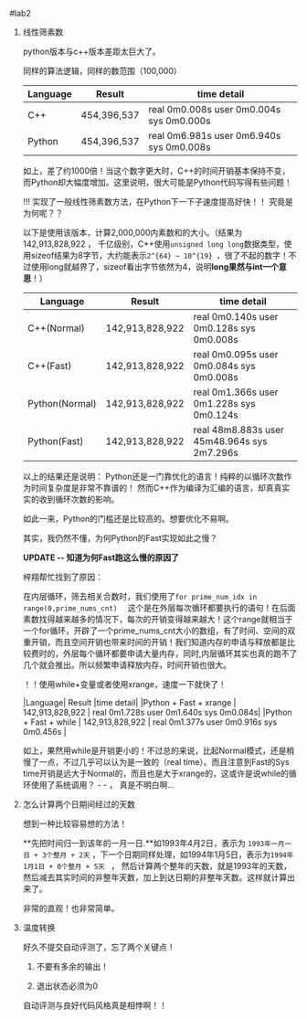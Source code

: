 #lab2

1. 线性筛素数

    python版本与c++版本差距太巨大了。

    同样的算法逻辑，同样的数范围（100,000）

    | Language | Result | time detail |
    |----------|--------|-------------|
    |C++       |454,396,537 | real    0m0.008s user    0m0.004s sys     0m0.000s |
    |Python    |454,396,537 | real    0m6.981s user    0m6.940s sys     0m0.008s |

    如上，差了约1000倍！当这个数字更大时，C++的时间开销基本保持不变，而Python却大幅度增加。这里说明，很大可能是Python代码写得有些问题！
    
    !!! 实现了一般线性筛素数方法，在Python下一下子速度提高好快！！ 究竟是为何呢？？

    以下是使用该版本，计算2,000,000内素数和的大小。（结果为142,913,828,922 ， 千亿级别，C++使用`unsigned long long`数据类型，使用sizeof结果为8字节，大约能表示`2^{64} ~ 10^{19} `，很了不起的数字！不过使用long就越界了，sizeof看出字节依然为4，说明**long果然与int一个意思**！）

    | Language | Result | time detail |
    |----------|--------|-------------|
    |C++(Normal)       |142,913,828,922| real    0m0.140s user    0m0.128s sys     0m0.008s |
    |C++(Fast)         |142,913,828,922| real    0m0.095s user    0m0.084s sys     0m0.008s |
    |Python(Normal)    |142,913,828,922| real    0m1.366s user    0m1.228s sys     0m0.124s |
    |Python(Fast)      |142,913,828,922| real    48m8.883s user   45m48.964s sys   2m7.296s |

    以上的结果还是说明： Python还是一门靠优化的语言！纯粹的以循环次数作为时间复杂度是非常不靠谱的！ 然而C++作为编译为汇编的语言，却真真实实的收到循环次数的影响。

    如此一来，Python的门槛还是比较高的。想要优化不易啊。

    其实，我仍然不懂，为何Python的Fast实现如此之慢？
    
    **UPDATE -- 知道为何Fast跑这么慢的原因了**

    梓翔帮忙找到了原因：

    在内层循环，筛去相关合数时，我们使用了`for prime_num_idx in range(0,prime_nums_cnt)  ` 这个是在外层每次循环都要执行的语句！在后面素数找得越来越多的情况下，每次的开销变得越来越大！这个range就相当于一个for循环，开辟了一个prime_nums_cnt大小的数组，有了时间、空间的双重开销，而且空间开销也带来时间的开销！我们知道内存的申请与释放都是比较费时的，外层每个循环都要申请大量内存，同时,内层循环其实也真的跑不了几个就会推出。所以频繁申请释放内存，时间开销也很大。

    ！！使用while+变量或者使用xrange，速度一下就快了！
    
    |Language| Result |time detail|
    |Python + Fast + xrange | 142,913,828,922 | real    0m1.728s user    0m1.640s sys     0m0.084s|
    |Python + Fast + while  | 142,913,828,922 | real    0m1.377s user    0m0.916s sys     0m0.456s |

    如上，果然用while是开销更小的！不过总的来说，比起Normal模式，还是梢慢了一点，不过几乎可以认为是一致的（real time）。而且注意到Fast的Sys time开销是远大于Normal的，而且也是大于xrange的，这或许是说while的循环使用了系统调用？ - - ， 真是不明白啊...


2. 怎么计算两个日期间经过的天数

    想到一种比较容易想的方法！

    **先把时间归一到该年的一月一日.**如1993年4月2日，表示为 `1993年一月一日 + 3个整月 + 2天` ，下一个日期同样处理，如1994年1月5日，表示为`1994年1月1日 + 0个整月 + 5天 ` ， 然后计算两个整年的天数，就是1993年的天数，然后减去其实时间的非整年天数，加上到达日期的非整年天数。这样就计算出来了。

    非常的直观！也非常简单。

3. 温度转换

    好久不提交自动评测了，忘了两个关键点！
    
    1. 不要有多余的输出！
    
    2. 退出状态必须为0
    
    自动评测与良好代码风格真是相悖啊！！    
